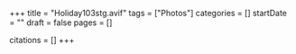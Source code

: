 +++
title = "Holiday103stg.avif"
tags = ["Photos"]
categories = []
startDate = ""
draft = false
pages = []

citations = []
+++
